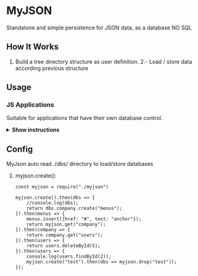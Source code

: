 # MyJSON

Standalone and simple persistence for JSON data, as a database NO SQL

## How It Works

1. Build a tree directory structure as user definition.
2.- Load / store data according previous structure

## Usage

### JS Applications

Suitable for applications that have their own database control.

<details><summary><b>Show instructions</b></summary>

1. Install by npm:

    ```sh
    $ npm install myjson
    ```

</details>

## Config

MyJson auto read ./dbs/ directory to load/store databases

1. myjson.create():

   ```
   const myjson = require("./myjson")

   myjson.create().then(dbs => {
       //console.log(dbs);
       return dbs.company.create("menus");
   }).then(menus => {
       menus.insert({href: "#", text: "anchor"});
       return myjson.get("company");
   }).then(company => {
       return company.get("users");
   }).then(users => {
       return users.deleteById(5);
   }).then(users => {
       console.log(users.findById(2));
       myjson.create("test").then(dbs => myjson.drop("test"));
   });
   ```
